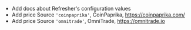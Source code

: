 - Add docs about Refresher's configuration values
- Add price Source `'coinpaprika'`, CoinPaprika, https://coinpaprika.com/
- Add price Source `'omnitrade'`, OmniTrade, https://omnitrade.io
